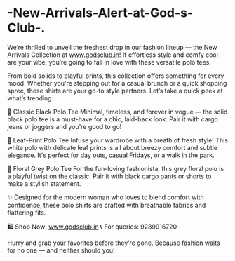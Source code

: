 # -New-Arrivals-Alert-at-God-s-Club-.

We’re thrilled to unveil the freshest drop in our fashion lineup — the New Arrivals Collection at www.godsclub.in! If effortless style and comfy cool are your vibe, you’re going to fall in love with these versatile polo tees.

From bold solids to playful prints, this collection offers something for every mood. Whether you're stepping out for a casual brunch or a quick shopping spree, these shirts are your go-to style partners. Let’s take a quick peek at what’s trending:

👚 Classic Black Polo Tee
Minimal, timeless, and forever in vogue — the solid black polo tee is a must-have for a chic, laid-back look. Pair it with cargo jeans or joggers and you're good to go!

🌿 Leaf-Print Polo Tee
Infuse your wardrobe with a breath of fresh style! This white polo with delicate leaf prints is all about breezy comfort and subtle elegance. It's perfect for day outs, casual Fridays, or a walk in the park.

🌸 Floral Grey Polo Tee
For the fun-loving fashionista, this grey floral polo is a playful twist on the classic. Pair it with black cargo pants or shorts to make a stylish statement.

✨ Designed for the modern woman who loves to blend comfort with confidence, these polo shirts are crafted with breathable fabrics and flattering fits.

🛍️ Shop Now: www.godsclub.in
📞 For queries: 9289916720

Hurry and grab your favorites before they’re gone. Because fashion waits for no one — and neither should you!
